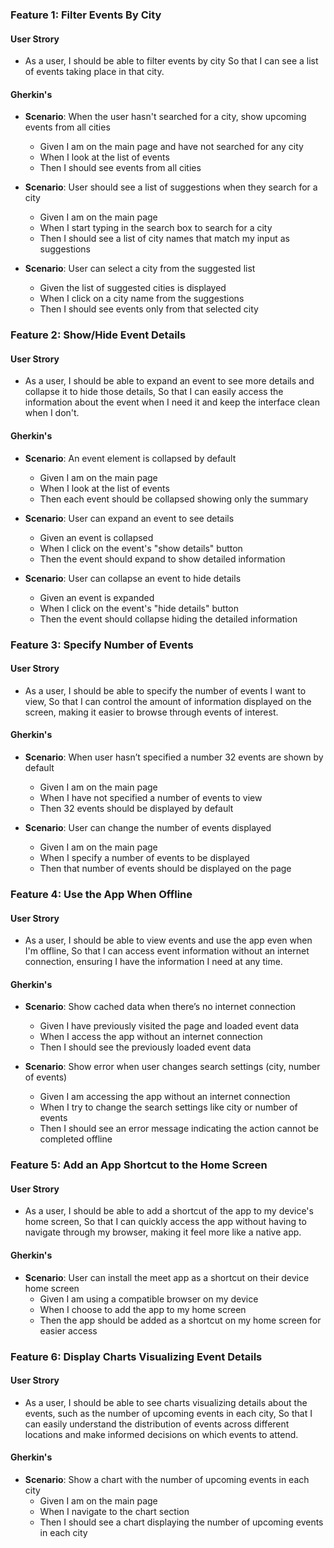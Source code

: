 ### Feature 1: Filter Events By City

#### User Strory

-  As a user,
   I should be able to filter events by city
   So that I can see a list of events taking place in that city.

#### Gherkin's

-  **Scenario**: When the user hasn't searched for a city, show upcoming events from all cities

   -  Given I am on the main page and have not searched for any city
   -  When I look at the list of events
   -  Then I should see events from all cities

-  **Scenario**: User should see a list of suggestions when they search for a city

   -  Given I am on the main page
   -  When I start typing in the search box to search for a city
   -  Then I should see a list of city names that match my input as suggestions

-  **Scenario**: User can select a city from the suggested list
   -  Given the list of suggested cities is displayed
   -  When I click on a city name from the suggestions
   -  Then I should see events only from that selected city

### Feature 2: Show/Hide Event Details

#### User Strory

-  As a user,
   I should be able to expand an event to see more details and collapse it to hide those details,
   So that I can easily access the information about the event when I need it and keep the interface clean when I don't.

#### Gherkin's

-  **Scenario**: An event element is collapsed by default

   -  Given I am on the main page
   -  When I look at the list of events
   -  Then each event should be collapsed showing only the summary

-  **Scenario**: User can expand an event to see details

   -  Given an event is collapsed
   -  When I click on the event's "show details" button
   -  Then the event should expand to show detailed information

-  **Scenario**: User can collapse an event to hide details
   -  Given an event is expanded
   -  When I click on the event's "hide details" button
   -  Then the event should collapse hiding the detailed information

### Feature 3: Specify Number of Events

#### User Strory

-  As a user,
   I should be able to specify the number of events I want to view,
   So that I can control the amount of information displayed on the screen, making it easier to browse through events of interest.

#### Gherkin's

-  **Scenario**: When user hasn’t specified a number 32 events are shown by default

   -  Given I am on the main page
   -  When I have not specified a number of events to view
   -  Then 32 events should be displayed by default

-  **Scenario**: User can change the number of events displayed
   -  Given I am on the main page
   -  When I specify a number of events to be displayed
   -  Then that number of events should be displayed on the page

### Feature 4: Use the App When Offline

#### User Strory

-  As a user,
   I should be able to view events and use the app even when I'm offline,
   So that I can access event information without an internet connection, ensuring I have the information I need at any time.

#### Gherkin's

-  **Scenario**: Show cached data when there’s no internet connection

   -  Given I have previously visited the page and loaded event data
   -  When I access the app without an internet connection
   -  Then I should see the previously loaded event data

-  **Scenario**: Show error when user changes search settings (city, number of events)
   -  Given I am accessing the app without an internet connection
   -  When I try to change the search settings like city or number of events
   -  Then I should see an error message indicating the action cannot be completed offline

### Feature 5: Add an App Shortcut to the Home Screen

#### User Strory

-  As a user,
   I should be able to add a shortcut of the app to my device's home screen,
   So that I can quickly access the app without having to navigate through my browser, making it feel more like a native app.

#### Gherkin's

-  **Scenario**: User can install the meet app as a shortcut on their device home screen
   -  Given I am using a compatible browser on my device
   -  When I choose to add the app to my home screen
   -  Then the app should be added as a shortcut on my home screen for easier access

### Feature 6: Display Charts Visualizing Event Details

#### User Strory

-  As a user,
   I should be able to see charts visualizing details about the events, such as the number of upcoming events in each city,
   So that I can easily understand the distribution of events across different locations and make informed decisions on which events to attend.

#### Gherkin's

-  **Scenario**: Show a chart with the number of upcoming events in each city
   -  Given I am on the main page
   -  When I navigate to the chart section
   -  Then I should see a chart displaying the number of upcoming events in each city
